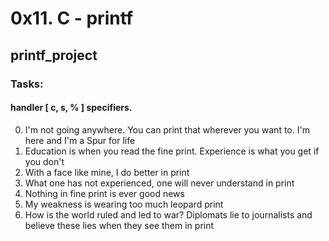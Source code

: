 # 0x11. C - printf
## printf_project
### Tasks:
#### handler [ c, s, % ] specifiers.
0. I'm not going anywhere. You can print that wherever you want to. I'm here and I'm a Spur for life
1.  Education is when you read the fine print. Experience is what you get if you don't
2. With a face like mine, I do better in print
3. What one has not experienced, one will never understand in print
4. Nothing in fine print is ever good news
5. My weakness is wearing too much leopard print
6. How is the world ruled and led to war? Diplomats lie to journalists and believe these lies when they see them in print
